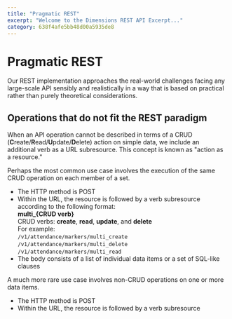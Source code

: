 ```yaml
---
title: "Pragmatic REST"
excerpt: "Welcome to the Dimensions REST API Excerpt..."
category: 638f4afe5bb48d00a5935de8
---
```


# Pragmatic REST

Our REST implementation approaches the real-world challenges facing any large-scale API sensibly and realistically in a way that is based on practical rather than purely theoretical considerations.

## Operations that do not fit the REST paradigm

When an API operation cannot be described in terms of a CRUD (**C**reate/**R**ead/**U**pdate/**D**elete) action on simple data, we include an additional verb as a URL subresource. This concept is known as "action as a resource."

Perhaps the most common use case involves the execution of the same CRUD operation on each member of a set. 

* The HTTP method is POST
* Within the URL, the resource is followed by a verb subresource according to the following format:    
	**multi_{CRUD verb}**    
	CRUD verbs: **create**, **read**, **update**, and **delete**    
	For example:    
	`/v1/attendance/markers/multi_create`    
	`/v1/attendance/markers/multi_delete`    
	`/v1/attendance/markers/multi_read`
* The body consists of a list of individual data items or a set of SQL-like clauses

A much more rare use case involves non-CRUD operations on one or more data items.

* The HTTP method is POST
* Within the URL, the resource is followed by a verb subresource